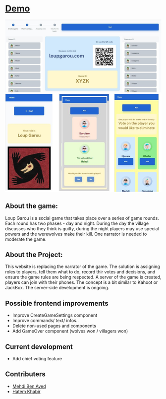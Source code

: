 # [Demo](https://loupgarou.netlify.app)

![preview](public/assets/preview1.JPG)
![preview](public/assets/preview6.jpg)


## About the game:
Loup Garou is a social game that takes place over a series of game rounds. Each round has two phases - day and night. During the day the village discusses who they think is guilty, during the night players may use special powers and the werewolves make their kill. One narrator is needed to moderate the game. 


## About the Project:
This website is replacing the narrator of the game. The solution is assigning roles to players, tell them what to do, record thir votes and decisions, and ensure the game rules are being respected. A server of the game is created, players can join with their phones. The concept is a bit similar to Kahoot or JackBox. The server-side development is ongoing.

## Possible frontend improvements

- Improve CreateGameSettings component
- Improve commands/ text/ infos..
- Delete non-used pages and components
- Add GameOver component (wolves won / villagers won)

## Current development

- Add chief voting feature

## Contributers

-  [Mehdi Ben Ayed](https://github.com/BenAyedMehdi) 
-  [Hatem Khabir](https://github.com/HatemKhabir) 

